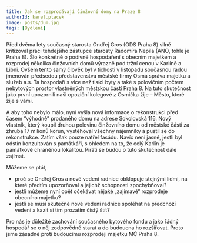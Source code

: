 ```yaml
---
title: Jak se rozprodávají činžovní domy na Praze 8
authorId: karel.ptacek
image: posts/dum.jpg
tags: [Bydlení]
---
```


Před dvěma lety současný starosta Ondřej Gros (ODS Praha 8) silně kritizoval práci tehdejšího zástupce starosty Radomíra Nepila (ANO, tohle je Praha 8). Šlo konkrétně o podivné hospodaření s obecním majetkem a rozprodej několika činžovních domů výrazně pod tržní cenou v Karlíně a Libni. Ovšem tento samý člověk byl v tichosti v listopadu současnou radou jmenován předsedou představenstva městské firmy Osmá správa majetku a služeb a.s. Ta hospodaří s více než tisíci byty a také s polovičním počtem nebytových prostor vlastněných městskou částí Praha 8. Na tuto skutečnost jako první upozornili naši opoziční kolegové z Osmička žije – Město, které žije s vámi.

A aby toho nebylo málo, nyní vyšla nová informace o rekonstrukci před časem “výhodně” prodaného domu na adrese Sokolovská 116. Nový vlastník, který koupil druhou polovinu činžovního domu od městské části za zhruba 17 milionů korun, vystěhoval všechny nájemníky a pustil se do rekonstrukce. Zatím však pouze natřel fasádu. Navíc není jasné, jestli byl odstín konzultován s památkáři, s ohledem na to, že celý Karlín je památkově chráněnou lokalitou. Piráti se budou o tuto skutečnost dále zajímat.

Můžeme se ptát,

* proč se Ondřej Gros a nové vedení radnice obklopuje stejnými lidmi, na které předtím upozorňoval a jejichž schopnosti zpochybňoval?
* jestli můžeme nyní opět očekávat nějaké „zajímavé“ rozprodeje obecního majetku?
* jestli se musí skutečně nové vedení radnice spoléhat na předchozí vedení a kazit si tím prozatím čistý štít?

Pro nás je důležité zachování současného bytového fondu a jako řádný hospodář se o něj zodpovědně starat a do budoucna ho rozšiřovat. Proto jsme zásadně proti budoucímu rozprodeji majetku MČ Praha 8.
